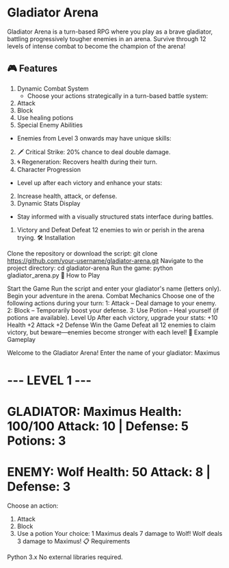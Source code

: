 # **Gladiator Arena**

Gladiator Arena is a turn-based RPG where you play as a brave gladiator, battling progressively tougher enemies in an arena. Survive through 12 levels of intense combat to become the champion of the arena!

## 🎮 Features

1. Dynamic Combat System
   * Choose your actions strategically in a turn-based battle system:
2. Attack
2. Block
2. Use healing potions
1. Special Enemy Abilities
  * Enemies from Level 3 onwards may have unique skills:
2. 🗡️ Critical Strike: 20% chance to deal double damage.
2. 🌀 Regeneration: Recovers health during their turn.
1. Character Progression
  * Level up after each victory and enhance your stats:
2. Increase health, attack, or defense.
1. Dynamic Stats Display
  * Stay informed with a visually structured stats interface during battles.
1. Victory and Defeat
Defeat 12 enemies to win or perish in the arena trying.
🛠️ Installation

Clone the repository or download the script:
git clone https://github.com/your-username/gladiator-arena.git
Navigate to the project directory:
cd gladiator-arena
Run the game:
python gladiator_arena.py
📜 How to Play

Start the Game
Run the script and enter your gladiator's name (letters only).
Begin your adventure in the arena.
Combat Mechanics
Choose one of the following actions during your turn:
1: Attack – Deal damage to your enemy.
2: Block – Temporarily boost your defense.
3: Use Potion – Heal yourself (if potions are available).
Level Up
After each victory, upgrade your stats:
+10 Health
+2 Attack
+2 Defense
Win the Game
Defeat all 12 enemies to claim victory, but beware—enemies become stronger with each level!
🧾 Example Gameplay

Welcome to the Gladiator Arena!
Enter the name of your gladiator: Maximus

--- LEVEL 1 ---
==============================
GLADIATOR: Maximus
Health: 100/100
Attack: 10 | Defense: 5
Potions: 3
==============================
ENEMY: Wolf
Health: 50
Attack: 8 | Defense: 3
==============================

Choose an action:
1. Attack
2. Block
3. Use a potion
Your choice: 1
Maximus deals 7 damage to Wolf!
Wolf deals 3 damage to Maximus!
📋 Requirements

Python 3.x
No external libraries required.
